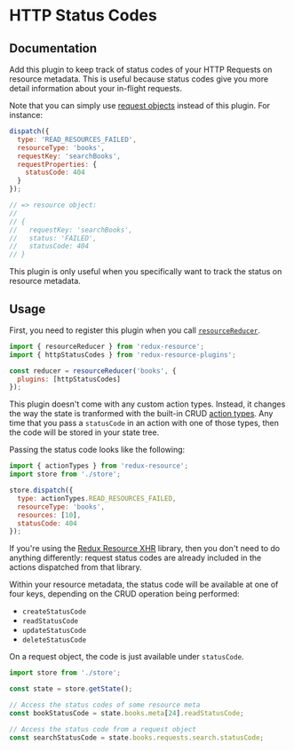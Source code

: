 # HTTP Status Codes

## Documentation

Add this plugin to keep track of status codes of your HTTP Requests on resource metadata. This is useful because status codes give you more detail information about your in-flight requests.

Note that you can simply use [request objects](../../requests/request-objects.md) instead of this plugin. For instance:

```javascript
dispatch({
  type: 'READ_RESOURCES_FAILED',
  resourceType: 'books',
  requestKey: 'searchBooks',
  requestProperties: {
    statusCode: 404
  }
});

// => resource object:
//
// {
//   requestKey: 'searchBooks',
//   status: 'FAILED',
//   statusCode: 404
// }
```

This plugin is only useful when you specifically want to track the status on resource metadata.

## Usage

First, you need to register this plugin when you call [`resourceReducer`](../../api-reference/resourcereducer.md).

```javascript
import { resourceReducer } from 'redux-resource';
import { httpStatusCodes } from 'redux-resource-plugins';

const reducer = resourceReducer('books', {
  plugins: [httpStatusCodes]
});
```

This plugin doesn't come with any custom action types. Instead, it changes the way the state is tranformed with the built-in CRUD [action types](../../api-reference/actiontypes.md). Any time that you pass a `statusCode` in an action with one of those types, then the code will be stored in your state tree.

Passing the status code looks like the following:

```javascript
import { actionTypes } from 'redux-resource';
import store from './store';

store.dispatch({
  type: actionTypes.READ_RESOURCES_FAILED,
  resourceType: 'books',
  resources: [10],
  statusCode: 404
});
```

If you're using the [Redux Resource XHR](../redux-resource-xhr.md) library, then you don't need to do anything differently: request status codes are already included in the actions dispatched from that library.

Within your resource metadata, the status code will be available at one of four keys, depending on the CRUD operation being performed:

* `createStatusCode`
* `readStatusCode`
* `updateStatusCode`
* `deleteStatusCode`

On a request object, the code is just available under `statusCode`.

```javascript
import store from './store';

const state = store.getState();

// Access the status codes of some resource meta
const bookStatusCode = state.books.meta[24].readStatusCode;

// Access the status code from a request object
const searchStatusCode = state.books.requests.search.statusCode;
```

